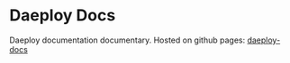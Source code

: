 # Daeploy Docs

Daeploy documentation documentary. Hosted on github pages: [daeploy-docs](https://vikinganalytics.github.io/daeploy-docs)
